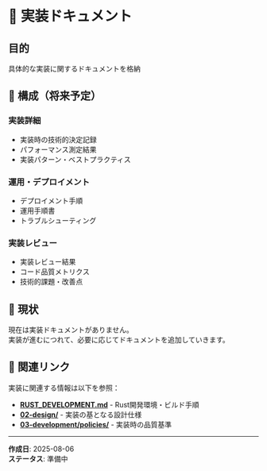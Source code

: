 # 📝 実装ドキュメント

## 目的
具体的な実装に関するドキュメントを格納

## 📂 構成（将来予定）

### 実装詳細
- 実装時の技術的決定記録
- パフォーマンス測定結果
- 実装パターン・ベストプラクティス

### 運用・デプロイメント
- デプロイメント手順
- 運用手順書
- トラブルシューティング

### 実装レビュー
- 実装レビュー結果
- コード品質メトリクス
- 技術的課題・改善点

## 🚀 現状
現在は実装ドキュメントがありません。  
実装が進むにつれて、必要に応じてドキュメントを追加していきます。

## 🔗 関連リンク
実装に関連する情報は以下を参照：
- **[RUST_DEVELOPMENT.md](../../RUST_DEVELOPMENT.md)** - Rust開発環境・ビルド手順
- **[02-design/](../02-design/)** - 実装の基となる設計仕様
- **[03-development/policies/](../03-development/policies/)** - 実装時の品質基準

---
**作成日**: 2025-08-06  
**ステータス**: 準備中